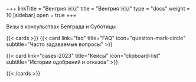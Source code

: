+++
linkTitle = "Венгрия 🇭🇺"
title = "Венгрия 🇭🇺"
type = "docs"
weight = 10
[sidebar]
  open = true
+++

Визы в консульствах Белграда и Суботицы

{{< cards >}}
  {{< card link="faq" title="FAQ" icon="question-mark-circle" subtitle="Часто задаваемые вопросы" >}}

  {{< card link="cases-2023" title="Кейсы" icon="clipboard-list" subtitle="Истории одобрений и отказов" >}}

{{< /cards >}}